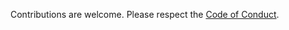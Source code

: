 Contributions are welcome.
Please respect the [Code of Conduct](https://github.com/ctco-dev/template-template/blob/master/CODE_OF_CONDUCT.md).
